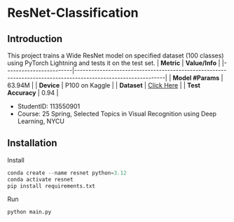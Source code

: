 # ResNet-Classification
## Introduction
This project trains a Wide ResNet model on specified dataset (100 classes) using PyTorch Lightning and tests it on the test set.
| **Metric**          | **Value/Info**                                                                                                    |
|------------------------|--------------------------------------------------------------------------------------------------------------|
| **Model \#Params**     | 63.94M                                                                                                       |
| **Device**             | P100 on Kaggle                                                                                               |
| **Dataset**            | [Click Here](https://drive.google.com/file/d/1fx4Z6xl5b6r4UFkBrn5l0oPEIagZxQ5u/view?usp=drive_link)            |
| **Test Accuracy**      | 0.94                                                                                                         |
- StudentID: 113550901
- Course: 25 Spring, Selected Topics in Visual Recognition using Deep Learning, NYCU

## Installation
Install
```python
conda create --name resnet python=3.12
conda activate resnet
pip install requirements.txt
```
Run
```python
python main.py
```
